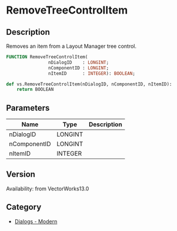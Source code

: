 # RemoveTreeControlItem

## Description
Removes an item from a Layout Manager tree control.

```pascal
FUNCTION RemoveTreeControlItem(
				nDialogID    : LONGINT;
				nComponentID : LONGINT;
				nItemID      : INTEGER): BOOLEAN;
```

```python
def vs.RemoveTreeControlItem(nDialogID, nComponentID, nItemID):
    return BOOLEAN
```

## Parameters
|Name|Type|Description|
|---|---|---|
|nDialogID|LONGINT|   |
|nComponentID|LONGINT|   |
|nItemID|INTEGER|   |

## Version
Availability: from VectorWorks13.0

## Category
* [Dialogs - Modern](../Categories/Dialogs%20-%20Modern.md)
